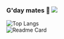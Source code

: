 ### G'day mates 👋 ![](https://komarev.com/ghpvc/?username=wi2liamalpha&color=blue)
![Top Langs](https://github-readme-stats.vercel.app/api/top-langs/?username=wi2liamalpha&theme=highcontrast&layout=compact)  
![Readme Card](https://github-readme-stats.vercel.app/api/pin/?username=wi2liamalpha&repo=INTE2512_final&theme=highcontrast)
<!--
**wi2liamalpha/wi2liamalpha** is a ✨ _special_ ✨ repository because its `README.md` (this file) appears on your GitHub profile.

Here are some ideas to get you started:

- 🔭 I’m currently working on ...
- 🌱 I’m currently learning ...
- 👯 I’m looking to collaborate on ...
- 🤔 I’m looking for help with ...
- 💬 Ask me about ...
- 📫 How to reach me: ...
- 😄 Pronouns: ...
- ⚡ Fun fact: ...
-->
